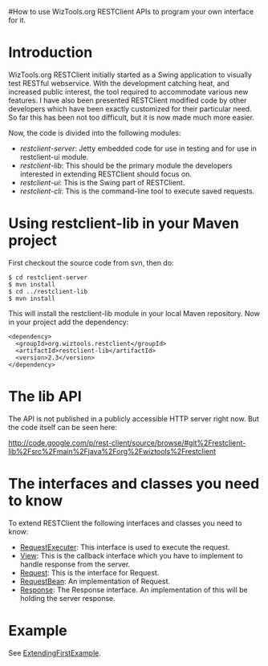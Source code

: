 #How to use WizTools.org RESTClient APIs to program your own interface for it.

# Introduction #

WizTools.org RESTClient initially started as a Swing application to visually test RESTful webservice. With the development catching heat, and increased public interest, the tool required to accommodate various new features. I have also been presented RESTClient modified code by other developers which have been exactly customized for their particular need. So far this has been not too difficult, but it is now made much more easier.

Now, the code is divided into the following modules:

  * _restclient-server_: Jetty embedded code for use in testing and for use in restclient-ui module.
  * _restclient-lib_: This should be the primary module the developers interested in extending RESTClient should focus on.
  * _restclient-ui_: This is the Swing part of RESTClient.
  * _restclient-cli_: This is the command-line tool to execute saved requests.

# Using restclient-lib in your Maven project #

First checkout the source code from svn, then do:

```
$ cd restclient-server
$ mvn install
$ cd ../restclient-lib
$ mvn install
```

This will install the restclient-lib module in your local Maven repository. Now in your project add the dependency:

```
<dependency>
  <groupId>org.wiztools.restclient</groupId>
  <artifactId>restclient-lib</artifactId>
  <version>2.3</version>
</dependency>
```

# The lib API #

The API is not published in a publicly accessible HTTP server right now. But the code itself can be seen here:

http://code.google.com/p/rest-client/source/browse/#git%2Frestclient-lib%2Fsrc%2Fmain%2Fjava%2Forg%2Fwiztools%2Frestclient

# The interfaces and classes you need to know #

To extend RESTClient the following interfaces and classes you need to know:

  * [RequestExecuter](http://code.google.com/p/rest-client/source/browse/restclient-lib/src/main/java/org/wiztools/restclient/bean/RequestExecuter.java): This interface is used to execute the request.
  * [View](http://code.google.com/p/rest-client/source/browse/restclient-lib/src/main/java/org/wiztools/restclient/View.java): This is the callback interface which you have to implement to handle response from the server.
  * [Request](http://code.google.com/p/rest-client/source/browse/restclient-lib/src/main/java/org/wiztools/restclient/bean/Request.java): This is the interface for Request.
  * [RequestBean](http://code.google.com/p/rest-client/source/browse/restclient-lib/src/main/java/org/wiztools/restclient/bean/RequestBean.java): An implementation of Request.
  * [Response](http://code.google.com/p/rest-client/source/browse/restclient-lib/src/main/java/org/wiztools/restclient/bean/Response.java): The Response interface. An implementation of this will be holding the server response.

# Example #

See [ExtendingFirstExample](ExtendingFirstExample.md).